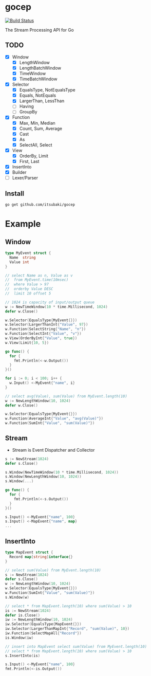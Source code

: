 # gocep

[![Build Status](https://travis-ci.org/itsubaki/gocep.svg?branch=develop)](https://travis-ci.org/itsubaki/gocep)

The Stream Processing API for Go

## TODO

 - [x] Window
    + [x] LengthWindow
    + [x] LengthBatchWindow
    + [x] TimeWindow
    + [x] TimeBatchWindow
 - [x] Selector
    + [x] EqualsType, NotEqualsType
    + [x] Equals, NotEquals
    + [x] LargerThan, LessThan
    + [ ] Having
    + [ ] GroupBy
 - [x] Function
    + [x] Max, Min, Median
    + [x] Count, Sum, Average
    + [x] Cast
    + [x] As
    + [x] SelectAll, Select
 - [x] View
    + [x] OrderBy, Limit
    + [x] First, Last
 - [x] InsertInto
 - [x] Builder
 - [ ] Lexer/Parser

## Install

```console
go get github.com/itsubaki/gocep
```

# Example

## Window

```go
type MyEvent struct {
  Name  string
  Value int
}
```

```go
// select Name as n, Value as v
//  from MyEvent.time(10msec)
//  where Value > 97
//  orderby Value DESC
//  limit 10 offset 5

// 1024 is capacity of input/output queue
w := NewTimeWindow(10 * time.Millisecond, 1024)
defer w.Close()

w.Selector(EqualsType{MyEvent{}})
w.Selector(LargerThanInt{"Value", 97})
w.Function(SelectString{"Name", "n"})
w.Function(SelectInt{"Value", "v"})
w.View(OrderByInt{"Value", true})
w.View(Limit{10, 5})

go func() {
  for {
    fmt.Println(<-w.Output())
  }
}()

for i := 0; i < 100; i++ {
  w.Input() <-MyEvent{"name", i}
}
```


```go
// select avg(Value), sum(Value) from MyEvent.length(10)
w := NewLengthWindow(10, 1024)
defer w.Close()

w.Selector(EqualsType{MyEvent{}})
w.Function(AverageInt{"Value", "avg(Value)"})
w.Function(SumInt{"Value", "sum(Value)"})
```

## Stream

 - Stream is Event Dispatcher and Collector

```go
s := NewStream(1024)
defer s.Close()

s.Window(NewTimeWindow(10 * time.Millisecond, 1024))
s.Window(NewLengthWindow(10, 1024))
s.Window(...)

go func() {
  for {
    fmt.Println(<-s.Output())
  }
}()

s.Input() <-MyEvent{"name", 100}
s.Input() <-MapEvent{"name", map}
...
```

## InsertInto

```go
type MapEvent struct {
  Record map[string]interface{}
}
```

```go
// select sum(Value) from MyEvent.length(10)
s := NewStream(1024)
defer s.Close()
w := NewLengthWindow(10, 1024)
w.Selector(EqualsType{MyEvent{}})
w.Function(SumInt{"Value", "sum(Value)"})
s.Window(w)

// select * from MapEvent.length(10) where sum(Value) > 10
is := NewStream(1024)
defer is.Close()
iw := NewLengthWindow(10, 1024)
iw.Selector(EqualsType{MapEvent{}})
iw.Selector(LargerThanMapInt{"Record", "sum(Value)", 10})
iw.Function(SelectMapAll{"Record"})
is.Window(iw)

// insert into MapEvent select sum(Value) from MyEvent.length(10)
// select * from MapEvent.length(10) where sum(Value) > 10
s.InsertInto(is)

s.Input() <-MyEvent{"name", 100}
fmt.Println(<-is.Output())
```
